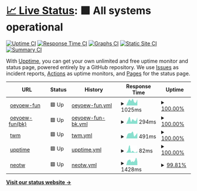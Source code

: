 # [📈 Live Status](https://oeyoews.github.io/upptime): <!--live status--> **🟩 All systems operational**

[![Uptime CI](https://github.com/oeyoews/upptime/workflows/Uptime%20CI/badge.svg)](https://github.com/oeyoews/upptime/actions?query=workflow%3A%22Uptime+CI%22)
[![Response Time CI](https://github.com/oeyoews/upptime/workflows/Response%20Time%20CI/badge.svg)](https://github.com/oeyoews/upptime/actions?query=workflow%3A%22Response+Time+CI%22)
[![Graphs CI](https://github.com/oeyoews/upptime/workflows/Graphs%20CI/badge.svg)](https://github.com/oeyoews/upptime/actions?query=workflow%3A%22Graphs+CI%22)
[![Static Site CI](https://github.com/oeyoews/upptime/workflows/Static%20Site%20CI/badge.svg)](https://github.com/oeyoews/upptime/actions?query=workflow%3A%22Static+Site+CI%22)
[![Summary CI](https://github.com/oeyoews/upptime/workflows/Summary%20CI/badge.svg)](https://github.com/oeyoews/upptime/actions?query=workflow%3A%22Summary+CI%22)

With [Upptime](https://upptime.js.org), you can get your own unlimited and free uptime monitor and status page, powered entirely by a GitHub repository. We use [Issues](https://github.com/upptime/upptime/issues) as incident reports, [Actions](https://github.com/oeyoews/upptime/actions) as uptime monitors, and [Pages](https://https://oeyoew.fun) for the status page.

<!--start: status pages-->
<!-- This summary is generated by Upptime (https://github.com/upptime/upptime) -->
<!-- Do not edit this manually, your changes will be overwritten -->
<!-- prettier-ignore -->
| URL | Status | History | Response Time | Uptime |
| --- | ------ | ------- | ------------- | ------ |
| <img alt="" src="https://oeyoew.fun/favicon.ico" height="13"> [oeyoew-fun](https://oeyoew.fun) | 🟩 Up | [oeyoew-fun.yml](https://github.com/oeyoews/upptime/commits/HEAD/history/oeyoew-fun.yml) | <details><summary><img alt="Response time graph" src="./graphs/oeyoew-fun/response-time-week.png" height="20"> 1025ms</summary><br><a href="https://oeyoews.github.io/upptime/history/oeyoew-fun"><img alt="Response time 1343" src="https://img.shields.io/endpoint?url=https%3A%2F%2Fraw.githubusercontent.com%2Foeyoews%2Fupptime%2FHEAD%2Fapi%2Foeyoew-fun%2Fresponse-time.json"></a><br><a href="https://oeyoews.github.io/upptime/history/oeyoew-fun"><img alt="24-hour response time 951" src="https://img.shields.io/endpoint?url=https%3A%2F%2Fraw.githubusercontent.com%2Foeyoews%2Fupptime%2FHEAD%2Fapi%2Foeyoew-fun%2Fresponse-time-day.json"></a><br><a href="https://oeyoews.github.io/upptime/history/oeyoew-fun"><img alt="7-day response time 1025" src="https://img.shields.io/endpoint?url=https%3A%2F%2Fraw.githubusercontent.com%2Foeyoews%2Fupptime%2FHEAD%2Fapi%2Foeyoew-fun%2Fresponse-time-week.json"></a><br><a href="https://oeyoews.github.io/upptime/history/oeyoew-fun"><img alt="30-day response time 1343" src="https://img.shields.io/endpoint?url=https%3A%2F%2Fraw.githubusercontent.com%2Foeyoews%2Fupptime%2FHEAD%2Fapi%2Foeyoew-fun%2Fresponse-time-month.json"></a><br><a href="https://oeyoews.github.io/upptime/history/oeyoew-fun"><img alt="1-year response time 1343" src="https://img.shields.io/endpoint?url=https%3A%2F%2Fraw.githubusercontent.com%2Foeyoews%2Fupptime%2FHEAD%2Fapi%2Foeyoew-fun%2Fresponse-time-year.json"></a></details> | <details><summary><a href="https://oeyoews.github.io/upptime/history/oeyoew-fun">100.00%</a></summary><a href="https://oeyoews.github.io/upptime/history/oeyoew-fun"><img alt="All-time uptime 100.00%" src="https://img.shields.io/endpoint?url=https%3A%2F%2Fraw.githubusercontent.com%2Foeyoews%2Fupptime%2FHEAD%2Fapi%2Foeyoew-fun%2Fuptime.json"></a><br><a href="https://oeyoews.github.io/upptime/history/oeyoew-fun"><img alt="24-hour uptime 100.00%" src="https://img.shields.io/endpoint?url=https%3A%2F%2Fraw.githubusercontent.com%2Foeyoews%2Fupptime%2FHEAD%2Fapi%2Foeyoew-fun%2Fuptime-day.json"></a><br><a href="https://oeyoews.github.io/upptime/history/oeyoew-fun"><img alt="7-day uptime 100.00%" src="https://img.shields.io/endpoint?url=https%3A%2F%2Fraw.githubusercontent.com%2Foeyoews%2Fupptime%2FHEAD%2Fapi%2Foeyoew-fun%2Fuptime-week.json"></a><br><a href="https://oeyoews.github.io/upptime/history/oeyoew-fun"><img alt="30-day uptime 100.00%" src="https://img.shields.io/endpoint?url=https%3A%2F%2Fraw.githubusercontent.com%2Foeyoews%2Fupptime%2FHEAD%2Fapi%2Foeyoew-fun%2Fuptime-month.json"></a><br><a href="https://oeyoews.github.io/upptime/history/oeyoew-fun"><img alt="1-year uptime 100.00%" src="https://img.shields.io/endpoint?url=https%3A%2F%2Fraw.githubusercontent.com%2Foeyoews%2Fupptime%2FHEAD%2Fapi%2Foeyoew-fun%2Fuptime-year.json"></a></details>
| <img alt="" src="https://cdn.jsdelivr.net/gh/oeyoews/img@latest/koi-fish.png" height="13"> [oeyoew-fun(bk)](https://oeyoews.github.io/tw5) | 🟩 Up | [oeyoew-fun-bk.yml](https://github.com/oeyoews/upptime/commits/HEAD/history/oeyoew-fun-bk.yml) | <details><summary><img alt="Response time graph" src="./graphs/oeyoew-fun-bk/response-time-week.png" height="20"> 294ms</summary><br><a href="https://oeyoews.github.io/upptime/history/oeyoew-fun-bk"><img alt="Response time 362" src="https://img.shields.io/endpoint?url=https%3A%2F%2Fraw.githubusercontent.com%2Foeyoews%2Fupptime%2FHEAD%2Fapi%2Foeyoew-fun-bk%2Fresponse-time.json"></a><br><a href="https://oeyoews.github.io/upptime/history/oeyoew-fun-bk"><img alt="24-hour response time 522" src="https://img.shields.io/endpoint?url=https%3A%2F%2Fraw.githubusercontent.com%2Foeyoews%2Fupptime%2FHEAD%2Fapi%2Foeyoew-fun-bk%2Fresponse-time-day.json"></a><br><a href="https://oeyoews.github.io/upptime/history/oeyoew-fun-bk"><img alt="7-day response time 294" src="https://img.shields.io/endpoint?url=https%3A%2F%2Fraw.githubusercontent.com%2Foeyoews%2Fupptime%2FHEAD%2Fapi%2Foeyoew-fun-bk%2Fresponse-time-week.json"></a><br><a href="https://oeyoews.github.io/upptime/history/oeyoew-fun-bk"><img alt="30-day response time 362" src="https://img.shields.io/endpoint?url=https%3A%2F%2Fraw.githubusercontent.com%2Foeyoews%2Fupptime%2FHEAD%2Fapi%2Foeyoew-fun-bk%2Fresponse-time-month.json"></a><br><a href="https://oeyoews.github.io/upptime/history/oeyoew-fun-bk"><img alt="1-year response time 362" src="https://img.shields.io/endpoint?url=https%3A%2F%2Fraw.githubusercontent.com%2Foeyoews%2Fupptime%2FHEAD%2Fapi%2Foeyoew-fun-bk%2Fresponse-time-year.json"></a></details> | <details><summary><a href="https://oeyoews.github.io/upptime/history/oeyoew-fun-bk">100.00%</a></summary><a href="https://oeyoews.github.io/upptime/history/oeyoew-fun-bk"><img alt="All-time uptime 100.00%" src="https://img.shields.io/endpoint?url=https%3A%2F%2Fraw.githubusercontent.com%2Foeyoews%2Fupptime%2FHEAD%2Fapi%2Foeyoew-fun-bk%2Fuptime.json"></a><br><a href="https://oeyoews.github.io/upptime/history/oeyoew-fun-bk"><img alt="24-hour uptime 100.00%" src="https://img.shields.io/endpoint?url=https%3A%2F%2Fraw.githubusercontent.com%2Foeyoews%2Fupptime%2FHEAD%2Fapi%2Foeyoew-fun-bk%2Fuptime-day.json"></a><br><a href="https://oeyoews.github.io/upptime/history/oeyoew-fun-bk"><img alt="7-day uptime 100.00%" src="https://img.shields.io/endpoint?url=https%3A%2F%2Fraw.githubusercontent.com%2Foeyoews%2Fupptime%2FHEAD%2Fapi%2Foeyoew-fun-bk%2Fuptime-week.json"></a><br><a href="https://oeyoews.github.io/upptime/history/oeyoew-fun-bk"><img alt="30-day uptime 100.00%" src="https://img.shields.io/endpoint?url=https%3A%2F%2Fraw.githubusercontent.com%2Foeyoews%2Fupptime%2FHEAD%2Fapi%2Foeyoew-fun-bk%2Fuptime-month.json"></a><br><a href="https://oeyoews.github.io/upptime/history/oeyoew-fun-bk"><img alt="1-year uptime 100.00%" src="https://img.shields.io/endpoint?url=https%3A%2F%2Fraw.githubusercontent.com%2Foeyoews%2Fupptime%2FHEAD%2Fapi%2Foeyoew-fun-bk%2Fuptime-year.json"></a></details>
| <img alt="" src="https://cdn.jsdelivr.net/gh/oeyoews/img@latest/music-notes.png" height="13"> [twm](https://twms.vercel.app) | 🟩 Up | [twm.yml](https://github.com/oeyoews/upptime/commits/HEAD/history/twm.yml) | <details><summary><img alt="Response time graph" src="./graphs/twm/response-time-week.png" height="20"> 491ms</summary><br><a href="https://oeyoews.github.io/upptime/history/twm"><img alt="Response time 539" src="https://img.shields.io/endpoint?url=https%3A%2F%2Fraw.githubusercontent.com%2Foeyoews%2Fupptime%2FHEAD%2Fapi%2Ftwm%2Fresponse-time.json"></a><br><a href="https://oeyoews.github.io/upptime/history/twm"><img alt="24-hour response time 409" src="https://img.shields.io/endpoint?url=https%3A%2F%2Fraw.githubusercontent.com%2Foeyoews%2Fupptime%2FHEAD%2Fapi%2Ftwm%2Fresponse-time-day.json"></a><br><a href="https://oeyoews.github.io/upptime/history/twm"><img alt="7-day response time 491" src="https://img.shields.io/endpoint?url=https%3A%2F%2Fraw.githubusercontent.com%2Foeyoews%2Fupptime%2FHEAD%2Fapi%2Ftwm%2Fresponse-time-week.json"></a><br><a href="https://oeyoews.github.io/upptime/history/twm"><img alt="30-day response time 539" src="https://img.shields.io/endpoint?url=https%3A%2F%2Fraw.githubusercontent.com%2Foeyoews%2Fupptime%2FHEAD%2Fapi%2Ftwm%2Fresponse-time-month.json"></a><br><a href="https://oeyoews.github.io/upptime/history/twm"><img alt="1-year response time 539" src="https://img.shields.io/endpoint?url=https%3A%2F%2Fraw.githubusercontent.com%2Foeyoews%2Fupptime%2FHEAD%2Fapi%2Ftwm%2Fresponse-time-year.json"></a></details> | <details><summary><a href="https://oeyoews.github.io/upptime/history/twm">100.00%</a></summary><a href="https://oeyoews.github.io/upptime/history/twm"><img alt="All-time uptime 99.87%" src="https://img.shields.io/endpoint?url=https%3A%2F%2Fraw.githubusercontent.com%2Foeyoews%2Fupptime%2FHEAD%2Fapi%2Ftwm%2Fuptime.json"></a><br><a href="https://oeyoews.github.io/upptime/history/twm"><img alt="24-hour uptime 100.00%" src="https://img.shields.io/endpoint?url=https%3A%2F%2Fraw.githubusercontent.com%2Foeyoews%2Fupptime%2FHEAD%2Fapi%2Ftwm%2Fuptime-day.json"></a><br><a href="https://oeyoews.github.io/upptime/history/twm"><img alt="7-day uptime 100.00%" src="https://img.shields.io/endpoint?url=https%3A%2F%2Fraw.githubusercontent.com%2Foeyoews%2Fupptime%2FHEAD%2Fapi%2Ftwm%2Fuptime-week.json"></a><br><a href="https://oeyoews.github.io/upptime/history/twm"><img alt="30-day uptime 99.87%" src="https://img.shields.io/endpoint?url=https%3A%2F%2Fraw.githubusercontent.com%2Foeyoews%2Fupptime%2FHEAD%2Fapi%2Ftwm%2Fuptime-month.json"></a><br><a href="https://oeyoews.github.io/upptime/history/twm"><img alt="1-year uptime 99.87%" src="https://img.shields.io/endpoint?url=https%3A%2F%2Fraw.githubusercontent.com%2Foeyoews%2Fupptime%2FHEAD%2Fapi%2Ftwm%2Fuptime-year.json"></a></details>
| <img alt="" src="https://cdn.jsdelivr.net/gh/oeyoews/img@latest/status.png" height="13"> [upptime](https://oeyoews.github.io/upptime) | 🟩 Up | [upptime.yml](https://github.com/oeyoews/upptime/commits/HEAD/history/upptime.yml) | <details><summary><img alt="Response time graph" src="./graphs/upptime/response-time-week.png" height="20"> 82ms</summary><br><a href="https://oeyoews.github.io/upptime/history/upptime"><img alt="Response time 72" src="https://img.shields.io/endpoint?url=https%3A%2F%2Fraw.githubusercontent.com%2Foeyoews%2Fupptime%2FHEAD%2Fapi%2Fupptime%2Fresponse-time.json"></a><br><a href="https://oeyoews.github.io/upptime/history/upptime"><img alt="24-hour response time 26" src="https://img.shields.io/endpoint?url=https%3A%2F%2Fraw.githubusercontent.com%2Foeyoews%2Fupptime%2FHEAD%2Fapi%2Fupptime%2Fresponse-time-day.json"></a><br><a href="https://oeyoews.github.io/upptime/history/upptime"><img alt="7-day response time 82" src="https://img.shields.io/endpoint?url=https%3A%2F%2Fraw.githubusercontent.com%2Foeyoews%2Fupptime%2FHEAD%2Fapi%2Fupptime%2Fresponse-time-week.json"></a><br><a href="https://oeyoews.github.io/upptime/history/upptime"><img alt="30-day response time 72" src="https://img.shields.io/endpoint?url=https%3A%2F%2Fraw.githubusercontent.com%2Foeyoews%2Fupptime%2FHEAD%2Fapi%2Fupptime%2Fresponse-time-month.json"></a><br><a href="https://oeyoews.github.io/upptime/history/upptime"><img alt="1-year response time 72" src="https://img.shields.io/endpoint?url=https%3A%2F%2Fraw.githubusercontent.com%2Foeyoews%2Fupptime%2FHEAD%2Fapi%2Fupptime%2Fresponse-time-year.json"></a></details> | <details><summary><a href="https://oeyoews.github.io/upptime/history/upptime">100.00%</a></summary><a href="https://oeyoews.github.io/upptime/history/upptime"><img alt="All-time uptime 100.00%" src="https://img.shields.io/endpoint?url=https%3A%2F%2Fraw.githubusercontent.com%2Foeyoews%2Fupptime%2FHEAD%2Fapi%2Fupptime%2Fuptime.json"></a><br><a href="https://oeyoews.github.io/upptime/history/upptime"><img alt="24-hour uptime 100.00%" src="https://img.shields.io/endpoint?url=https%3A%2F%2Fraw.githubusercontent.com%2Foeyoews%2Fupptime%2FHEAD%2Fapi%2Fupptime%2Fuptime-day.json"></a><br><a href="https://oeyoews.github.io/upptime/history/upptime"><img alt="7-day uptime 100.00%" src="https://img.shields.io/endpoint?url=https%3A%2F%2Fraw.githubusercontent.com%2Foeyoews%2Fupptime%2FHEAD%2Fapi%2Fupptime%2Fuptime-week.json"></a><br><a href="https://oeyoews.github.io/upptime/history/upptime"><img alt="30-day uptime 100.00%" src="https://img.shields.io/endpoint?url=https%3A%2F%2Fraw.githubusercontent.com%2Foeyoews%2Fupptime%2FHEAD%2Fapi%2Fupptime%2Fuptime-month.json"></a><br><a href="https://oeyoews.github.io/upptime/history/upptime"><img alt="1-year uptime 100.00%" src="https://img.shields.io/endpoint?url=https%3A%2F%2Fraw.githubusercontent.com%2Foeyoews%2Fupptime%2FHEAD%2Fapi%2Fupptime%2Fuptime-year.json"></a></details>
| <img alt="" src="https://gitlab.com/oeyoews/neotw/-/raw/main/images/flask.png" height="13"> [neotw](https://neotw.tiddlyhost.com) | 🟩 Up | [neotw.yml](https://github.com/oeyoews/upptime/commits/HEAD/history/neotw.yml) | <details><summary><img alt="Response time graph" src="./graphs/neotw/response-time-week.png" height="20"> 1428ms</summary><br><a href="https://oeyoews.github.io/upptime/history/neotw"><img alt="Response time 1380" src="https://img.shields.io/endpoint?url=https%3A%2F%2Fraw.githubusercontent.com%2Foeyoews%2Fupptime%2FHEAD%2Fapi%2Fneotw%2Fresponse-time.json"></a><br><a href="https://oeyoews.github.io/upptime/history/neotw"><img alt="24-hour response time 822" src="https://img.shields.io/endpoint?url=https%3A%2F%2Fraw.githubusercontent.com%2Foeyoews%2Fupptime%2FHEAD%2Fapi%2Fneotw%2Fresponse-time-day.json"></a><br><a href="https://oeyoews.github.io/upptime/history/neotw"><img alt="7-day response time 1428" src="https://img.shields.io/endpoint?url=https%3A%2F%2Fraw.githubusercontent.com%2Foeyoews%2Fupptime%2FHEAD%2Fapi%2Fneotw%2Fresponse-time-week.json"></a><br><a href="https://oeyoews.github.io/upptime/history/neotw"><img alt="30-day response time 1380" src="https://img.shields.io/endpoint?url=https%3A%2F%2Fraw.githubusercontent.com%2Foeyoews%2Fupptime%2FHEAD%2Fapi%2Fneotw%2Fresponse-time-month.json"></a><br><a href="https://oeyoews.github.io/upptime/history/neotw"><img alt="1-year response time 1380" src="https://img.shields.io/endpoint?url=https%3A%2F%2Fraw.githubusercontent.com%2Foeyoews%2Fupptime%2FHEAD%2Fapi%2Fneotw%2Fresponse-time-year.json"></a></details> | <details><summary><a href="https://oeyoews.github.io/upptime/history/neotw">99.81%</a></summary><a href="https://oeyoews.github.io/upptime/history/neotw"><img alt="All-time uptime 99.85%" src="https://img.shields.io/endpoint?url=https%3A%2F%2Fraw.githubusercontent.com%2Foeyoews%2Fupptime%2FHEAD%2Fapi%2Fneotw%2Fuptime.json"></a><br><a href="https://oeyoews.github.io/upptime/history/neotw"><img alt="24-hour uptime 100.00%" src="https://img.shields.io/endpoint?url=https%3A%2F%2Fraw.githubusercontent.com%2Foeyoews%2Fupptime%2FHEAD%2Fapi%2Fneotw%2Fuptime-day.json"></a><br><a href="https://oeyoews.github.io/upptime/history/neotw"><img alt="7-day uptime 99.81%" src="https://img.shields.io/endpoint?url=https%3A%2F%2Fraw.githubusercontent.com%2Foeyoews%2Fupptime%2FHEAD%2Fapi%2Fneotw%2Fuptime-week.json"></a><br><a href="https://oeyoews.github.io/upptime/history/neotw"><img alt="30-day uptime 99.85%" src="https://img.shields.io/endpoint?url=https%3A%2F%2Fraw.githubusercontent.com%2Foeyoews%2Fupptime%2FHEAD%2Fapi%2Fneotw%2Fuptime-month.json"></a><br><a href="https://oeyoews.github.io/upptime/history/neotw"><img alt="1-year uptime 99.85%" src="https://img.shields.io/endpoint?url=https%3A%2F%2Fraw.githubusercontent.com%2Foeyoews%2Fupptime%2FHEAD%2Fapi%2Fneotw%2Fuptime-year.json"></a></details>

<!--end: status pages-->

[**Visit our status website →**](https://oeyoews.github.io/upptime/)

<!-- ## 📄 License

- Powered by: [Upptime](https://github.com/upptime/upptime)
- Code: [MIT](./LICENSE) © [Upptime](https://upptime.js.org)
- Data in the `./history` directory: [Open Database License](https://opendatacommons.org/licenses/odbl/1-0/) -->
